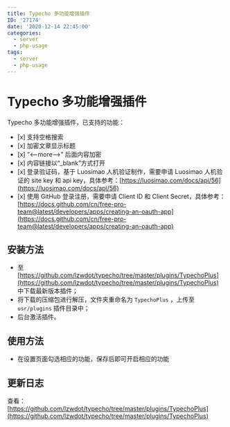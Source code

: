 ```yaml
---
title: Typecho 多功能增强插件
ID: '27174'
date: '2020-12-14 22:45:00'
categories:
  - server
  - php-usage
tags:
  - server
  - php-usage
---
```


# Typecho 多功能增强插件

Typecho 多功能增强插件，已支持的功能：

- \[x\] 支持空格搜索
- \[x\] 加密文章显示标题
- \[x\] “<--more-->” 后面内容加密
- \[x\] 内容链接以“\_blank”方式打开
- \[x\] 登录验证码，基于 Luosimao 人机验证制作，需要申请 Luosimao 人机验证的 site key 和 api key，具体参考：[https://luosimao.com/docs/api/56](https://luosimao.com/docs/api/56)
- \[x\] 使用 GitHub 登录注册，需要申请 Client ID 和 Client Secret，具体参考：[https://docs.github.com/cn/free-pro-team@latest/developers/apps/creating-an-oauth-app](https://docs.github.com/cn/free-pro-team@latest/developers/apps/creating-an-oauth-app)

## 安装方法

- 至 [https://github.com/lzwdot/typecho/tree/master/plugins/TypechoPlus](https://github.com/lzwdot/typecho/tree/master/plugins/TypechoPlus) 中下载最新版本插件；
- 将下载的压缩包进行解压，文件夹重命名为 `TypechoPlus` ，上传至 `usr/plugins` 插件目录中；
- 后台激活插件。

## 使用方法

- 在设置页面勾选相应的功能，保存后即可开启相应的功能

## 更新日志

查看：[https://github.com/lzwdot/typecho/tree/master/plugins/TypechoPlus](https://github.com/lzwdot/typecho/tree/master/plugins/TypechoPlus)
 
 
 
 
 
 
 
 
 
 
 
 
 
 
 
 
 
 
 
 
 
